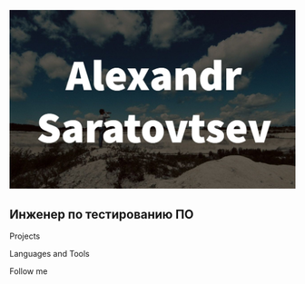 ![Header](https://github.com/AlexSartsev/AlexSartsev/blob/main/asserts/photo_2023-01-17_21-49-56.jpg)

## Инженер по тестированию ПО

Projects

Languages and Tools

Follow me